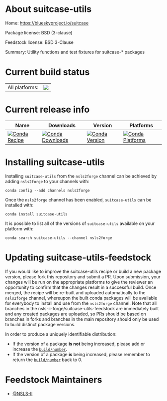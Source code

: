 About suitcase-utils
====================

Home: https://blueskyproject.io/suitcase

Package license: BSD (3-clause)

Feedstock license: BSD 3-Clause

Summary: Utility functions and test fixtures for suitcase-* packages



Current build status
====================


<table><tr><td>All platforms:</td>
    <td>
      <a href="https://dev.azure.com/nsls2forge/nsls2forge/_build/latest?definitionId=41&branchName=master">
        <img src="https://dev.azure.com/nsls2forge/nsls2forge/_apis/build/status/suitcase-utils-feedstock?branchName=master">
      </a>
    </td>
  </tr>
</table>

Current release info
====================

| Name | Downloads | Version | Platforms |
| --- | --- | --- | --- |
| [![Conda Recipe](https://img.shields.io/badge/recipe-suitcase--utils-green.svg)](https://anaconda.org/nsls2forge/suitcase-utils) | [![Conda Downloads](https://img.shields.io/conda/dn/nsls2forge/suitcase-utils.svg)](https://anaconda.org/nsls2forge/suitcase-utils) | [![Conda Version](https://img.shields.io/conda/vn/nsls2forge/suitcase-utils.svg)](https://anaconda.org/nsls2forge/suitcase-utils) | [![Conda Platforms](https://img.shields.io/conda/pn/nsls2forge/suitcase-utils.svg)](https://anaconda.org/nsls2forge/suitcase-utils) |

Installing suitcase-utils
=========================

Installing `suitcase-utils` from the `nsls2forge` channel can be achieved by adding `nsls2forge` to your channels with:

```
conda config --add channels nsls2forge
```

Once the `nsls2forge` channel has been enabled, `suitcase-utils` can be installed with:

```
conda install suitcase-utils
```

It is possible to list all of the versions of `suitcase-utils` available on your platform with:

```
conda search suitcase-utils --channel nsls2forge
```




Updating suitcase-utils-feedstock
=================================

If you would like to improve the suitcase-utils recipe or build a new
package version, please fork this repository and submit a PR. Upon submission,
your changes will be run on the appropriate platforms to give the reviewer an
opportunity to confirm that the changes result in a successful build. Once
merged, the recipe will be re-built and uploaded automatically to the
`nsls2forge` channel, whereupon the built conda packages will be available for
everybody to install and use from the `nsls2forge` channel.
Note that all branches in the nsls-ii-forge/suitcase-utils-feedstock are
immediately built and any created packages are uploaded, so PRs should be based
on branches in forks and branches in the main repository should only be used to
build distinct package versions.

In order to produce a uniquely identifiable distribution:
 * If the version of a package **is not** being increased, please add or increase
   the [``build/number``](https://conda.io/docs/user-guide/tasks/build-packages/define-metadata.html#build-number-and-string).
 * If the version of a package **is** being increased, please remember to return
   the [``build/number``](https://conda.io/docs/user-guide/tasks/build-packages/define-metadata.html#build-number-and-string)
   back to 0.

Feedstock Maintainers
=====================

* [@NSLS-II](https://github.com/NSLS-II/)

